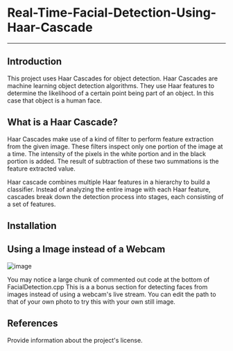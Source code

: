 # Real-Time-Facial-Detection-Using-Haar-Cascade

-----------------------------------------------

## Introduction
This project uses Haar Cascades for object detection. 
Haar Cascades are machine learning object detection algorithms. 
They use Haar features to determine the likelihood of a certain point being part of an object. 
In this case that object is a human face.

## What is a Haar Cascade? 
Haar Cascades make use of a kind of filter to perform feature extraction from the given image. 
These filters inspect only one portion of the image at a time. 
The intensity of the pixels in the white portion and in the black portion is added. 
The result of subtraction of these two summations is the feature extracted value. 

Haar cascade combines multiple Haar features in a hierarchy to build a classifier. 
Instead of analyzing the entire image with each Haar feature, cascades break down the detection process into stages, each consisting of a set of features.

## Installation


## Using a Image instead of a Webcam
![image](https://github.com/ianmparker/Real-Time-Facial-Detection-Using-Haar-Cascade/assets/18231849/8959d37c-b4b6-4835-b09f-57e41c8b827d)

You may notice a large chunk of commented out code at the bottom of FacialDetection.cpp
This is a a bonus section for detecting faces from images instead of using a webcam's live stream. 
You can edit the path to that of your own photo to try this with your own still image. 


## References
Provide information about the project's license.

